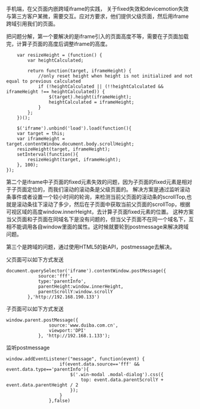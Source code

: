 手机端，在父页面内嵌跨域iframe的实践， 关于fixed失效和devicemotion失效
与第三方客户某微，需要交互。应对方要求，他们提供父级页面，然后用iframe跨域引用我们的页面。

把问题分解，第一个要解决的是iframe引入的页面高度不等，需要在子页面加载完，计算子页面的高度后调整iframe的高度。
```
	var resizeHeight = (function() {
		var heightCalculated;

		return function(target, iframeHeight) {
			//only reset height when height is not initialized and not equal to previous calculated
			if (!heightCalculated || (!!heightCalculated && iframeHeight !== heightCalculated)) {
				$(target).height(iframeHeight);
				heightCalculated = iframeHeight;
			}
		};
	})();
	
	$('iframe').unbind('load').load(function(){
	var target = this;
	var iframeHeight = target.contentWindow.document.body.scrollHeight;
	resizeHeight(target, iframeHeight);
	setInterval(function(){
		resizeHeight(target, iframeHeight);
	}, 100);
});
```

第二个是iframe中子页面的fixed元素失效的问题，因为子页面的fixed元素是相对于子页面定位的，而我们滚动的滚动条是父级页面的。
解决方案是通过监听滚动条事件或者设置一个较小时间的轮询，来检测当前父页面的滚动条的scrollTop,也就是滚动条往下滚动了多少，然后在子页面中获取当前父页面的scrollTop，根据可视区域的高度window.innerHeight，去计算子页面fixed元素的位置。
这种方案当父页面和子页面在同域名下是没有问题的，但当父子页面不在同一个域名下，互相不能调用各自window里面的属性。这时候就要轮到postmessage来解决跨域问题。

第三个是跨域的问题，通过使用HTML5的新API，postmessage去解决。

父页面可以如下方式发送
```
document.querySelector('iframe').contentWindow.postMessage({
			source:'fff',
			type:'parentInfo',
			parentHeight:window.innerHeight,
			parentScrollY:window.scrollY
		},'http://192.168.190.133')

```
子页面可以如下方式发送
```
window.parent.postMessage({
                source:'www.duiba.com.cn',
                viewport:'DPI'
            }, 'http://192.168.1.133');
```
监听postmessage
```
window.addEventListener("message", function(event) {
	                if(event.data.source=='fff' && event.data.type=='parentInfo'){
	                	$('.win-modal .modal-dialog').css({
			                top: event.data.parentScrollY + event.data.parentHeight / 2
			            });
	                }
	            },false)
```



